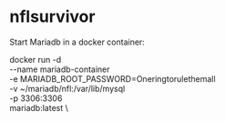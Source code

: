 # nflsurvivor

Start Mariadb in a docker container:

docker run -d \
--name mariadb-container \
-e MARIADB_ROOT_PASSWORD=Oneringtorulethemall \
-v ~/mariadb/nfl:/var/lib/mysql \
-p 3306:3306 \
mariadb:latest \
